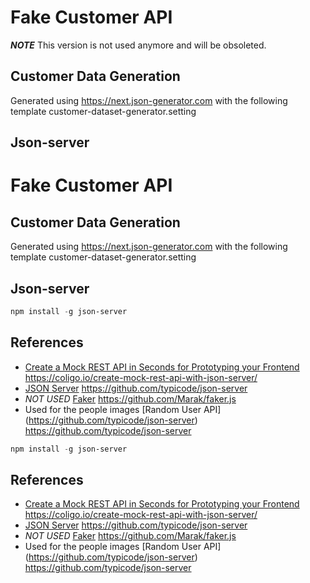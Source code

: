 # Fake Customer API

***NOTE*** This version is not used anymore and will be obsoleted.

## Customer Data Generation

Generated using <https://next.json-generator.com> with the following template customer-dataset-generator.setting

## Json-server
# Fake Customer API

## Customer Data Generation

Generated using <https://next.json-generator.com> with the following template customer-dataset-generator.setting

## Json-server

```powershell
npm install -g json-server
```

## References

* [Create a Mock REST API in Seconds for Prototyping your Frontend](https://coligo.io/create-mock-rest-api-with-json-server/) <https://coligo.io/create-mock-rest-api-with-json-server/>
* [JSON Server](https://github.com/typicode/json-server) <https://github.com/typicode/json-server>
* _NOT USED_ [Faker](https://github.com/Marak/faker.js) <https://github.com/Marak/faker.js>
* Used for the people images [Random User API] (https://github.com/typicode/json-server) <https://github.com/typicode/json-server>
```powershell
npm install -g json-server
```

## References

* [Create a Mock REST API in Seconds for Prototyping your Frontend](https://coligo.io/create-mock-rest-api-with-json-server/) <https://coligo.io/create-mock-rest-api-with-json-server/>
* [JSON Server](https://github.com/typicode/json-server) <https://github.com/typicode/json-server>
* _NOT USED_ [Faker](https://github.com/Marak/faker.js) <https://github.com/Marak/faker.js>
* Used for the people images [Random User API] (https://github.com/typicode/json-server) <https://github.com/typicode/json-server>
